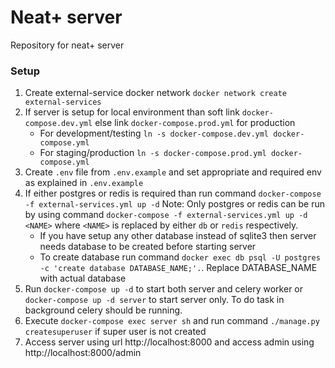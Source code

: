 # Neat+ server

Repository for neat+ server

### Setup
1. Create external-service docker network `docker network create external-services`
2. If server is setup for local environment than soft link `docker-compose.dev.yml` else link `docker-compose.prod.yml` for production
    - For development/testing `ln -s docker-compose.dev.yml docker-compose.yml`
    - For staging/production `ln -s docker-compose.prod.yml docker-compose.yml`
3. Create `.env` file from `.env.example` and set appropriate and required env as explained in `.env.example`
4. If either postgres or redis is required than run command `docker-compose -f external-services.yml up -d` Note: Only postgres or redis can be run by using command `docker-compose -f external-services.yml up -d <NAME>` where `<NAME>` is replaced by either `db` or `redis` respectively.
    - If you have setup any other database instead of sqlite3 then server needs database to be created before starting server
    - To create database run command `docker exec db psql -U postgres -c 'create database DATABASE_NAME;'.`. Replace DATABASE_NAME with actual database
5. Run `docker-compose up -d` to start both server and celery worker or `docker-compose up -d server` to start server only. To do task in background celery should be running.
6. Execute `docker-compose exec server sh` and run command `./manage.py createsuperuser` if super user is not created
7. Access server using url http://localhost:8000 and access admin using http://localhost:8000/admin
